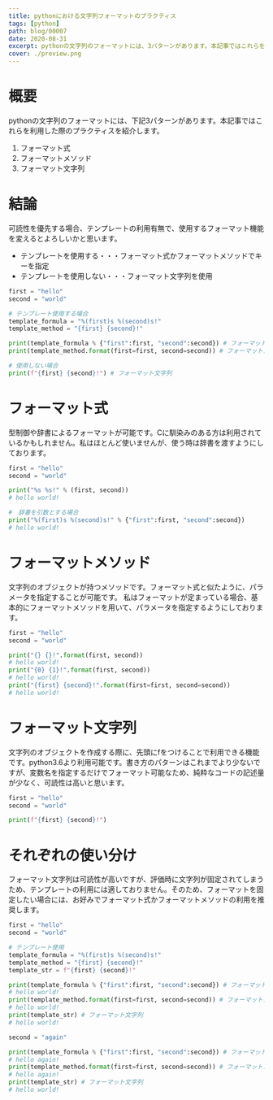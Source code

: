 ```yaml
---
title: pythonにおける文字列フォーマットのプラクティス
tags: [python]
path: blog/00007
date: 2020-08-31
excerpt: pythonの文字列のフォーマットには、3パターンがあります。本記事ではこれらを利用した際のプラクティスを紹介します。
cover: ./preview.png
---
```


# 概要
pythonの文字列のフォーマットには、下記3パターンがあります。本記事ではこれらを利用した際のプラクティスを紹介します。
1. フォーマット式
2. フォーマットメソッド
3. フォーマット文字列

# 結論
可読性を優先する場合、テンプレートの利用有無で、使用するフォーマット機能を変えるとよろしいかと思います。
* テンプレートを使用する・・・フォーマット式かフォーマットメソッドでキーを指定
* テンプレートを使用しない・・・フォーマット文字列を使用

```python
first = "hello"
second = "world"

# テンプレート使用する場合
template_formula = "%(first)s %(second)s!"
template_method = "{first} {second}!"

print(template_formula % {"first":first, "second":second}) # フォーマット式
print(template_method.format(first=first, second=second)) # フォーマットメソッド

# 使用しない場合
print(f"{first} {second}!") # フォーマット文字列
```

# フォーマット式
型制御や辞書によるフォーマットが可能です。Cに馴染みのある方は利用されているかもしれません。私はほとんど使いませんが、使う時は辞書を渡すようにしております。
```python
first = "hello"
second = "world"

print("%s %s!" % (first, second))
# hello world!

#　辞書を引数とする場合
print("%(first)s %(second)s!" % {"first":first, "second":second})
# hello world!
```

# フォーマットメソッド
文字列のオブジェクトが持つメソッドです。フォーマット式と似たように、パラメータを指定することが可能です。
私はフォーマットが定まっている場合、基本的にフォーマットメソッドを用いて、パラメータを指定するようにしております。
```python
first = "hello"
second = "world"

print("{} {}!".format(first, second))
# hello world!
print("{0} {1}!".format(first, second))
# hello world!
print("{first} {second}!".format(first=first, second=second))
# hello world!
```

# フォーマット文字列
文字列のオブジェクトを作成する際に、先頭にfをつけることで利用できる機能です。python3.6より利用可能です。書き方のパターンはこれまでより少ないですが、変数名を指定するだけでフォーマット可能なため、純粋なコードの記述量が少なく、可読性は高いと思います。

```python
first = "hello"
second = "world"

print(f"{first} {second}!")
```

# それぞれの使い分け
フォーマット文字列は可読性が高いですが、評価時に文字列が固定されてしまうため、テンプレートの利用には適しておりません。そのため、フォーマットを固定したい場合には、お好みでフォーマット式かフォーマットメソッドの利用を推奨します。
```python
first = "hello"
second = "world"

# テンプレート使用
template_formula = "%(first)s %(second)s!"
template_method = "{first} {second}!"
template_str = f"{first} {second}!"

print(template_formula % {"first":first, "second":second}) # フォーマット式
# hello world!
print(template_method.format(first=first, second=second)) # フォーマットメソッド
# hello world!
print(template_str) # フォーマット文字列
# hello world!

second = "again"

print(template_formula % {"first":first, "second":second}) # フォーマット式
# hello again!
print(template_method.format(first=first, second=second)) # フォーマットメソッド
# hello again!
print(template_str) # フォーマット文字列
# hello world!
```